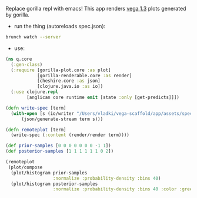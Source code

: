 Replace gorilla repl with emacs! This app renders [vega 1.3](https://github.com/vega/vega/tree/v1.x) plots generated by gorilla.

- run the thing (autoreloads spec.json):

```bash
brunch watch --server
```

- use:

```clojure
(ns q.core
  (:gen-class)
  (:require [gorilla-plot.core :as plot]
            [gorilla-renderable.core :as render]
            [cheshire.core :as json]
            [clojure.java.io :as io])
  (:use clojure.repl
        [anglican core runtime emit [state :only [get-predicts]]])

(defn write-spec [term]
  (with-open [s (io/writer "/Users/vladki/vega-scaffold/app/assets/spec.json")]
      (json/generate-stream term s)))

(defn remoteplot [term]
  (write-spec (:content (render/render term))))

(def prior-samples [0 0 0 0 0 0 0 -1 1])
(def posterior-samples [1 1 1 1 1 1 0 2])

(remoteplot
 (plot/compose
  (plot/histogram prior-samples
                  :normalize :probability-density :bins 40) 
  (plot/histogram posterior-samples
                  :normalize :probability-density :bins 40 :color :green)))
```
